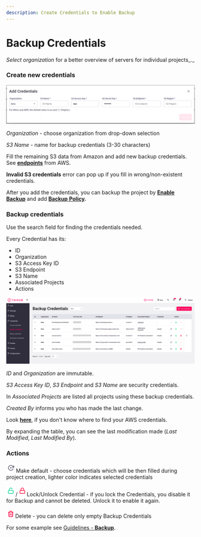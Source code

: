 ```yaml
---
description: Create Credentials to Enable Backup
---
```


# Backup Credentials

_Select organization_ for a better overview of servers for individual projects_._

### Create new credentials

![Fig. 1: Add Credentials](<../.gitbook/assets/add-backup-cred (1).png>)

_Organization_ - choose organization from drop-down selection

_S3 Name_ - name for backup credentials (3-30 characters)

Fill the remaining S3 data from Amazon and add new backup credentials. See [**endpoints**](https://docs.aws.amazon.com/general/latest/gr/s3.html) from AWS.

**Invalid S3 credentials** error can pop up if you fill in wrong/non-existent credentials.&#x20;

After you add the credentials, you can backup the project by [**Enable Backup**](https://itera.gitbook.io/taikun/user-guide-1/partner/projects/project-details#enable-disable-backup) and add [**Backup** **Policy**](https://itera.gitbook.io/taikun/user-guide-1/partner/projects/project-details#backup-policy)**.**



### Backup credentials

Use the search field for finding the credentials needed.

Every Credential has its:

* ID
* Organization
* S3 Access Key ID
* S3 Endpoint
* S3 Name
* Associated Projects
* Actions

![Fig. 2: Backup credentials](<../.gitbook/assets/backup (3).png>)

_ID_ and _Organization_ are immutable.

_S3 Access Key ID_, _S3 Endpoint_ and _S3 Name_ are security credentials.

In _Associated Projects_ are listed all projects using these backup credentials.

_Created By_ informs you who has made the last change.

Look [**here**](https://itera.gitbook.io/taikun/guidelines/create-credentials/where-to-find-credentials#aws), if you don't know where to find your AWS credentials.



By expanding the table, you can see the last modification made (_Last Modified_, _Last Modified By_).



### Actions

![](<../.gitbook/assets/make default.png>)Make default - choose credentials which will be then filled during project creation, lighter color indicates selected credentials

![](<../.gitbook/assets/lock (3).png>)/![](../.gitbook/assets/unlock.png)Lock/Unlock Credential - if you lock the Credentials, you disable it for Backup and cannot be deleted. Unlock it to enable it again.

![](<../.gitbook/assets/delete (2).png>)Delete - you can delete only empty Backup Credentials



For some example see [Guidelines - **Backup**](https://itera.gitbook.io/taikun/guidelines/backup-monitoring-lock-reboot#enable-disable-backup).
